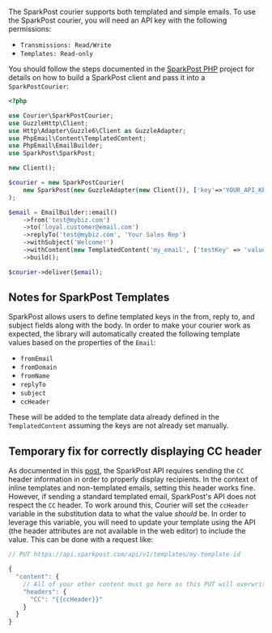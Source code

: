 The SparkPost courier supports both templated and simple emails. To use the
SparkPost courier, you will need an API key with the following permissions:

* `Transmissions: Read/Write`
* `Templates: Read-only`

You should follow the steps documented in the [SparkPost
PHP](https://github.com/SparkPost/php-sparkpost) project for details on how to
build a SparkPost client and pass it into a `SparkPostCourier`:

```php
<?php

use Courier\SparkPostCourier;
use GuzzleHttp\Client;
use Http\Adapter\Guzzle6\Client as GuzzleAdapter;
use PhpEmail\Content\TemplatedContent;
use PhpEmail\EmailBuilder;
use SparkPost\SparkPost;

new Client();

$courier = new SparkPostCourier(
    new SparkPost(new GuzzleAdapter(new Client()), ['key'=>'YOUR_API_KEY'])
);

$email = EmailBuilder::email()
    ->from('test@mybiz.com')
    ->to('loyal.customer@email.com')
    ->replyTo('test@mybiz.com', 'Your Sales Rep')
    ->withSubject('Welcome!')
    ->withContent(new TemplatedContent('my_email', ['testKey' => 'value']))
    ->build();

$courier->deliver($email);
```

## Notes for SparkPost Templates

SparkPost allows users to define templated keys in the from, reply to, and
subject fields along with the body. In order to make your courier work as
expected, the library will automatically created the following template values
based on the properties of the `Email`:

* `fromEmail`
* `fromDomain`
* `fromName`
* `replyTo`
* `subject`
* `ccHeader`

These will be added to the template data already defined in the
`TemplatedContent` assuming the keys are not already set manually.

## Temporary fix for correctly displaying CC header

As documented in this
[post](https://www.sparkpost.com/docs/faq/cc-bcc-with-rest-api/), the SparkPost
API requires sending the `CC` header information in order to properly display
recipients. In the context of inline templates and non-templated emails, setting
this header works fine. However, if sending a standard templated email,
SparkPost's API does not respect the `CC` header. To work around this, Courier
will set the `ccHeader` variable in the substitution data to what the value
_should_ be. In order to leverage this variable, you will need to update your
template using the API (the header attributes are not available in the web
editor) to include the value. This can be done with a request like:

```javascript
// PUT https://api.sparkpost.com/api/v1/templates/my-template-id

{
  "content": {
    // All of your other content must go here as this PUT will overwrite all other content
    "headers": {
      "CC": "{{ccHeader}}"
    }
  }
}

```
